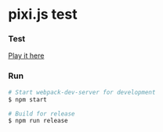 # pixi.js test

### Test

[Play it here](https://caioicy.github.io/pixi-js-test/dist/)

### Run

```sh
# Start webpack-dev-server for development
$ npm start

# Build for release
$ npm run release
```
